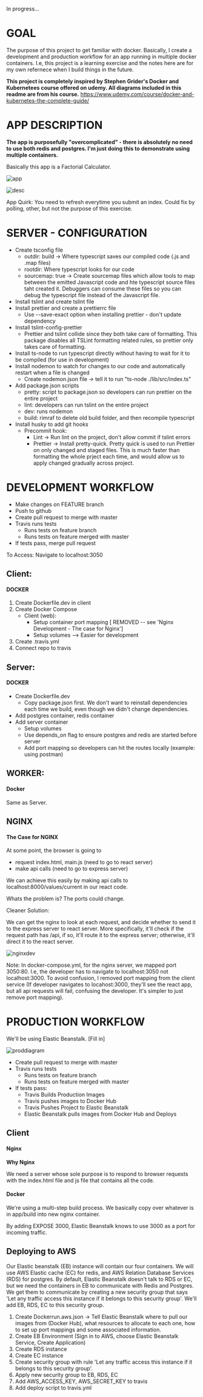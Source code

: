 In progress...

# GOAL

The purpose of this project to get familiar with docker. Basically, I create a development and
production workflow for an app running in multiple docker containers. I.e, this project is a learning
exercise and the notes here are for my own refernece when I build things in the future.

**This project is completely inspired by Stephen Grider's Docker and Kubernetees course offered on udemy. All diagrams
included in this readme are from his course.**
https://www.udemy.com/course/docker-and-kubernetes-the-complete-guide/

# APP DESCRIPTION

**The app is purposefully "overcomplicated" - there is absolutely no need to use both redis and postgres. I'm just doing this
to demonstrate using multiple containers.**

Basically this app is a Factorial Calculator.

![app](https://i.imgur.com/3igbdKR.png)

![desc](https://i.imgur.com/BkJk0vu.png)

App Quirk: You need to refresh everytime you submit an index. Could fix by polling, other, but not the purpose of this exercise.

# SERVER - CONFIGURATION

- Create tsconfig file
  - outdir: build -> Where typescript saves our compiled code (.js and .map files)
  - rootdir: Where typescript looks for our code
  - sourcemap: true -> Create sourcemap files which allow tools to map between the emitted Javascript code and hte typescript source files taht created it. Debuggers can consume these files so you can debug the typescript file instead of the Javascript file.
- Install tslint and create tslint file
- Install prettier and create a prettierrc file
  - Use --save-exact option when installing prettier - don't update dependency
- Install tslint-config-prettier
  - Prettier and tslint collide since they both take care of formatting. This package disables all TSLint formatting related rules, so prettier only takes care of formatting.
- Install ts-node to run typescript directly without having to wait for it to be compiled (for use in development)
- Install nodemon to watch for changes to our code and automatically restart when a file is changed
  - Create nodemon.json file -> tell it to run "ts-node ./lib/src/index.ts"
- Add package.json scripts
  - pretty: script to package.json so developers can run prettier on the entire project
  - lint: developers can run tslint on the entire project
  - dev: runs nodemon
  - build: rimraf to delete old build folder, and then recompile typescript
- Install husky to add git hooks
  - Precommit hook:
    - Lint -> Run lint on the project, don't allow commit if tslint errors
    - Prettier -> Install pretty-quick. Pretty quick is used to run Prettier on only changed and staged files. This is much faster than formatting the whole prject each time, and would allow us to apply changed gradually across project.

# DEVELOPMENT WORKFLOW

- Make changes on FEATURE branch
- Push to github
- Create pull request to merge with master
- Travis runs tests
  - Runs tests on feature branch
  - Runs tests on feature merged with master
- If tests pass, merge pull request

To Access: Navigate to localhost:3050

## Client:

#### DOCKER

1. Create Dockerfile.dev in client
2. Create Docker Compose
   - Client (web):
     - Setup container port mapping [ REMOVED -- see 'Nginx Development - The case for Nginx']
     - Setup volumes --> Easier for development
3. Create .travis.yml
4. Connect repo to travis

## Server:

#### DOCKER

- Create Dockerfile.dev
  - Copy package.json first. We don't want to reinstall dependencies each time we build, even though we didn't change dependencies.
- Add postgres container, redis container
- Add server container
  - Setup volumes
  - Use depends_on flag to ensure postgres and redis are started before server
  - Add port mapping so developers can hit the routes locally (example: using postman)

## WORKER:

#### Docker

Same as Server.

## NGINX

#### The Case for NGINX

At some point, the browser is going to

- request index.html, main.js (need to go to react server)
- make api calls (need to go to express server)

We can achieve this easily by making api calls to localhost:8000/values/current in our react code.

Whats the problem is? The ports could change.

Cleaner Solution:

We can get the nginx to look at each request, and decide whether to send it to the
express server to react server. More specifically, it'll check if the request path has /api, if so,
it'll route it to the express server; otherwise, it'll direct it to the react server.

![nginxdev](https://i.imgur.com/5PS5nY1.png)

Note: In docker-compose.yml, for the nginx server, we mapped port 3050:80. I.e, the developer has to
navigate to localhost:3050 not localhost:3000. To avoid confusion, I removed port mapping from the client
service (If developer navigates to locahost:3000, they'll see the react app, but all api requests will fail,
confusing the developer. It's simpler to just remove port mapping).

# PRODUCTION WORKFLOW

We'll be using Elastic Beanstalk.
[Fill in]

![proddiagram](https://i.imgur.com/hK1H9En.png)

- Create pull request to merge with master
- Travis runs tests
  - Runs tests on feature branch
  - Runs tests on feature merged with master
- If tests pass:
  - Travis Builds Production Images
  - Travis pushes images to Docker Hub
  - Travis Pushes Project to Elastic Beanstalk
  - Elastic Beanstalk pulls images from Docker Hub and Deploys

## Client

#### Nginx

**Why Nginx**

We need a server whose sole purpose is to respond to browser requests with the index.html file and js file that contains all the code.

#### Docker

We're using a multi-step build process.
We basically copy over whatever is in app/build into new nginx container.

By adding EXPOSE 3000, Elastic Beanstalk knows to use 3000 as a port for incoming traffic.

## Deploying to AWS

Our Elastic beanstalk (EB) instance will contain our four containers. We will use AWS Elastic cache (EC) for redis, and AWS Relation Database Services (RDS) for postgres. By default, Elastic Beanstalk doesn't talk to RDS or EC, but we need the containers in EB to communicate with Redis and Postgres. We get them to communicate by creating a new security group that says 'Let any traffic access this instance if it belongs to this security group'. We'll add EB, RDS, EC to this security group.

1. Create Dockerrun.aws.json -> Tell Elastic Beanstalk where to pull our images from (Docker Hub), what resources to allocate to each one, how to set up port mappings and some associated information.
2. Create EB Environment (Sign in to AWS, choose Elastic Beanstalk Service, Create Application)
3. Create RDS instance
4. Create EC instance
5. Create security group with rule 'Let any traffic access this instance if it belongs to this security group'.
6. Apply new security group to EB, RDS, EC
7. Add AWS_ACCESS_KEY, AWS_SECRET_KEY to travis
8. Add deploy script to travis.yml
